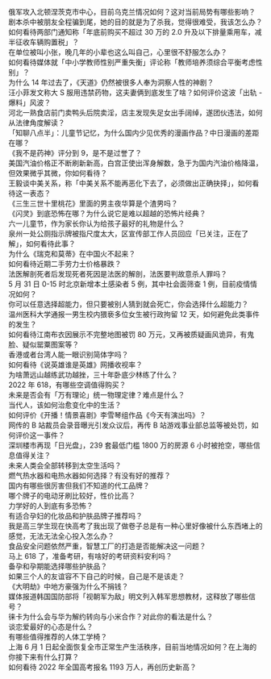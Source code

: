 俄军攻入北顿涅茨克市中心，目前乌克兰情况如何？这对当前局势有哪些影响？  
剧本杀中被朋友全程骗到尾，她的目的就是为了杀我，觉得很难受，我该怎么办？  
如何看待两部门通知称「年底前购买不超过 30 万的 2.0 升及以下排量乘用车，减半征收车辆购置税」？  
在单位被叫小张，晚几年的小辈也这么叫自己，心里很不舒服怎么办？  
如何看待媒体就「中小学教师性别严重失衡」评论称「教师培养须综合平衡考虑性别」？  
为什么 14 年过去了，《天道》仍然被很多人奉为洞察人性的神剧？  
汪小菲发文称大 S 服用违禁药物，这夫妻俩到底发生了啥？如何评价这波「出轨 - 爆料」风波？  
河北一熟食店前门卖鸭头后院卖淫，店主发现失足女出手阔绰，遂团伙违法，如何从法律角度解读？  
「知聊八点半」：儿童节记忆，为什么国内少见优秀的漫画作品？中日漫画的差距在哪？  
《我不是药神》评分到 9，是不是过誉了？  
美国汽油价格正不断刷新新高，白宫正使出浑身解数，急于为国内汽油价格降温，但效果微乎其微，你如何看待？  
王毅谈中美关系，称「中美关系不能再恶化下去了，必须做出正确抉择」，如何看待这一表态？  
《三生三世十里桃花》里面的男主夜华算是个渣男吗？  
《闪灵》到底恐怖在哪？为什么说它是难以超越的恐怖片经典？  
六一儿童节，作为家长你认为给孩子最好的礼物是什么？  
泉州一处公厕指示牌被指尺度太大，区宣传部工作人员回应「已关注，正在了解」，如何看待此事？  
为什么《瑞克和莫蒂》在中国火不起来？  
如何看待近期二手劳力士价格暴跌？  
法医解剖死者后发现死者死因是法医的解剖，法医要判故意杀人罪吗？  
5 月 31 日 0-15 时北京新增本土感染者 5 例，其中社会面筛查 1 例，目前疫情情况如何？  
你可以任意选择超能力，但只要被别人猜到就会死亡，你会选择什么超能力？  
温州医科大学通报一男生校内猥亵多位女生被行政拘留 12 天，如何避免此类事件的发生？  
如何看待江南布衣因展示不完整地图被罚 80 万元，又再被质疑画风诡异，有鬼脸、疑似罂粟图案等？  
香港或者台湾人能一眼识别简体字吗？  
如何看待《说英雄谁是英雄》网播收视率？  
为啥萧远山越练武功越挫，三十年卧底少林练了什么？  
2022 年 618，有哪些空调值得购买？  
未来是否会有「万有理论」统一物理定律？难点是什么？  
当代人，该如何治愈变化中的生活？  
如何评价《开播！情景喜剧》李雪琴组作品《今天有演出吗》？  
网传的 B 站裁员会录音曝光引发众议后，再传 B 站游戏事业部总监等被处罚，如何评价这一事件？  
深圳楼市再现「日光盘」，239 套最低门槛 1800 万的房源 6 小时被抢空，哪些信息值得关注？  
未来人类会全部转移到太空生活吗？  
燃气热水器和电热水器如何选择？有没有好的推荐？  
国内有哪些很厉害但我们不知道的代工品牌？  
哪个牌子的电动牙刷比较好，性价比高？  
力学好的人到底有多恐怖？  
有适合孕妇的化妆品和护肤品牌子推荐吗？  
我是高三学生现在快高考了我出现了做卷子总是有一种心里好像被什么东西堵上的感觉，无法无法全心投入怎么办？  
食品安全问题依然严重，智慧工厂的打造是否能解决这一问题？  
马上 618 了，准备考研，有啥好的考研资料安利吗？  
备孕和孕期能选择哪些护肤品？  
如果三个人的友谊容不下自己的时候，自己是不是该走？  
《大明劫》中地方豪强为什么不捐钱？  
媒体报道韩国国防部将「视朝军为敌」明文列入韩军思想教材，这释放了哪些信号？  
徕卡为什么会与华为解约转向与小米合作？对此你的看法是什么？  
谈恋爱最好的心态是什么？  
有哪些值得推荐的人体工学椅？  
上海 6 月 1 日起全面恢复全市正常生产生活秩序，目前当地情况如何？在上海的你接下来有什么打算？  
如何看待 2022 年全国高考报名 1193 万人，再创历史新高？  
